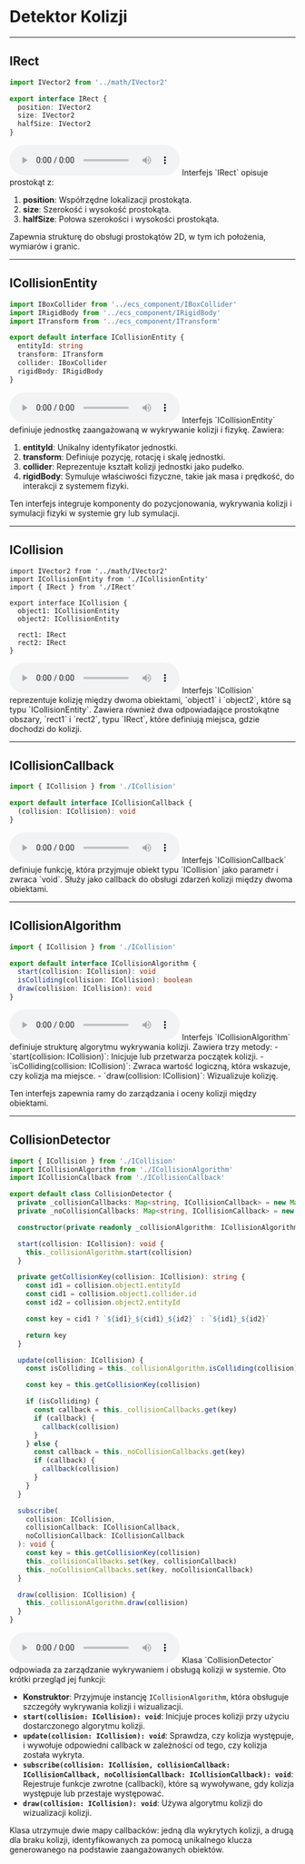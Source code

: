 # Detektor Kolizji

---

## IRect

```typescript
import IVector2 from '../math/IVector2'

export interface IRect {
  position: IVector2
  size: IVector2
  halfSize: IVector2
}
```

<audio controls>
  <source src="./audio_pl/IRect.mp3" type="audio/mpeg">
  Your browser does not support the audio element.
</audio>
Interfejs `IRect` opisuje prostokąt z:

1. **position**: Współrzędne lokalizacji prostokąta.
2. **size**: Szerokość i wysokość prostokąta.
3. **halfSize**: Połowa szerokości i wysokości prostokąta.

Zapewnia strukturę do obsługi prostokątów 2D, w tym ich położenia, wymiarów i granic.

---

## ICollisionEntity

```typescript
import IBoxCollider from '../ecs_component/IBoxCollider'
import IRigidBody from '../ecs_component/IRigidBody'
import ITransform from '../ecs_component/ITransform'

export default interface ICollisionEntity {
  entityId: string
  transform: ITransform
  collider: IBoxCollider
  rigidBody: IRigidBody
}
```

<audio controls>
  <source src="./audio_pl/ICollisionEntity.mp3" type="audio/mpeg">
  Your browser does not support the audio element.
</audio>
Interfejs `ICollisionEntity` definiuje jednostkę zaangażowaną w wykrywanie kolizji i fizykę. Zawiera:

1. **entityId**: Unikalny identyfikator jednostki.
2. **transform**: Definiuje pozycję, rotację i skalę jednostki.
3. **collider**: Reprezentuje kształt kolizji jednostki jako pudełko.
4. **rigidBody**: Symuluje właściwości fizyczne, takie jak masa i prędkość, do interakcji z systemem fizyki.

Ten interfejs integruje komponenty do pozycjonowania, wykrywania kolizji i symulacji fizyki w systemie gry lub symulacji.

---

## ICollision

```
import IVector2 from '../math/IVector2'
import ICollisionEntity from './ICollisionEntity'
import { IRect } from './IRect'

export interface ICollision {
  object1: ICollisionEntity
  object2: ICollisionEntity

  rect1: IRect
  rect2: IRect
}
```

<audio controls>
  <source src="./audio_pl/ICollision.mp3" type="audio/mpeg">
  Your browser does not support the audio element.
</audio>
Interfejs `ICollision` reprezentuje kolizję między dwoma obiektami, `object1` i `object2`, które są typu `ICollisionEntity`.  
Zawiera również dwa odpowiadające prostokątne obszary, `rect1` i `rect2`, typu `IRect`, które definiują miejsca, gdzie dochodzi do kolizji.

---

## ICollisionCallback

```typescript
import { ICollision } from './ICollision'

export default interface ICollisionCallback {
  (collision: ICollision): void
}
```

<audio controls>
  <source src="./audio_pl/ICollisionCallback.mp3" type="audio/mpeg">
  Your browser does not support the audio element.
</audio>
Interfejs `ICollisionCallback` definiuje funkcję, która przyjmuje obiekt typu `ICollision` jako parametr i zwraca `void`.  
Służy jako callback do obsługi zdarzeń kolizji między dwoma obiektami.

---

## ICollisionAlgorithm

```typescript
import { ICollision } from './ICollision'

export default interface ICollisionAlgorithm {
  start(collision: ICollision): void
  isColliding(collision: ICollision): boolean
  draw(collision: ICollision): void
}
```

<audio controls>
  <source src="./audio_pl/ICollisionAlgorithm.mp3" type="audio/mpeg">
  Your browser does not support the audio element.
</audio>
Interfejs `ICollisionAlgorithm` definiuje strukturę algorytmu wykrywania kolizji. Zawiera trzy metody:
- `start(collision: ICollision)`: Inicjuje lub przetwarza początek kolizji.
- `isColliding(collision: ICollision)`: Zwraca wartość logiczną, która wskazuje, czy kolizja ma miejsce.
- `draw(collision: ICollision)`: Wizualizuje kolizję.

Ten interfejs zapewnia ramy do zarządzania i oceny kolizji między obiektami.

---

## CollisionDetector

```typescript
import { ICollision } from './ICollision'
import ICollisionAlgorithm from './ICollisionAlgorithm'
import ICollisionCallback from './ICollisionCallback'

export default class CollisionDetector {
  private _collisionCallbacks: Map<string, ICollisionCallback> = new Map()
  private _noCollisionCallbacks: Map<string, ICollisionCallback> = new Map()

  constructor(private readonly _collisionAlgorithm: ICollisionAlgorithm) {}

  start(collision: ICollision): void {
    this._collisionAlgorithm.start(collision)
  }

  private getCollisionKey(collision: ICollision): string {
    const id1 = collision.object1.entityId
    const cid1 = collision.object1.collider.id
    const id2 = collision.object2.entityId

    const key = cid1 ? `${id1}_${cid1}_${id2}` : `${id1}_${id2}`

    return key
  }

  update(collision: ICollision) {
    const isColliding = this._collisionAlgorithm.isColliding(collision)

    const key = this.getCollisionKey(collision)

    if (isColliding) {
      const callback = this._collisionCallbacks.get(key)
      if (callback) {
        callback(collision)
      }
    } else {
      const callback = this._noCollisionCallbacks.get(key)
      if (callback) {
        callback(collision)
      }
    }
  }

  subscribe(
    collision: ICollision,
    collisionCallback: ICollisionCallback,
    noCollisionCallback: ICollisionCallback
  ): void {
    const key = this.getCollisionKey(collision)
    this._collisionCallbacks.set(key, collisionCallback)
    this._noCollisionCallbacks.set(key, noCollisionCallback)
  }

  draw(collision: ICollision) {
    this._collisionAlgorithm.draw(collision)
  }
}
```

<audio controls>
  <source src="./audio_pl/CollisionDetector.mp3" type="audio/mpeg">
  Your browser does not support the audio element.
</audio>
Klasa `CollisionDetector` odpowiada za zarządzanie wykrywaniem i obsługą kolizji w systemie. Oto krótki przegląd jej funkcji:

- **Konstruktor**: Przyjmuje instancję `ICollisionAlgorithm`, która obsługuje szczegóły wykrywania kolizji i wizualizacji.
- **`start(collision: ICollision): void`**: Inicjuje proces kolizji przy użyciu dostarczonego algorytmu kolizji.
- **`update(collision: ICollision): void`**: Sprawdza, czy kolizja występuje, i wywołuje odpowiedni callback w zależności od tego, czy kolizja została wykryta.
- **`subscribe(collision: ICollision, collisionCallback: ICollisionCallback, noCollisionCallback: ICollisionCallback): void`**: Rejestruje funkcje zwrotne (callbacki), które są wywoływane, gdy kolizja występuje lub przestaje występować.
- **`draw(collision: ICollision): void`**: Używa algorytmu kolizji do wizualizacji kolizji.

Klasa utrzymuje dwie mapy callbacków: jedną dla wykrytych kolizji, a drugą dla braku kolizji, identyfikowanych za pomocą unikalnego klucza generowanego na podstawie zaangażowanych obiektów.

